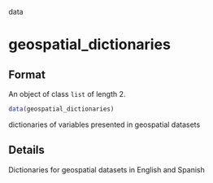 data

# geospatial_dictionaries

## Format

An object of class `list` of length 2.

```r
data(geospatial_dictionaries)
```

dictionaries of variables presented in geospatial datasets

## Details

Dictionaries for geospatial datasets in English and Spanish
